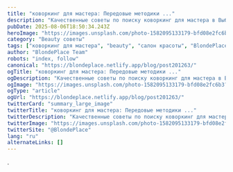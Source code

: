 ```yaml
---
title: "коворкинг для мастера: Передовые методики ..."
description: "Качественные советы по поиску коворкинг для мастера в Выборгском районе. Тщательный анализ критериев и требований. Сделайте правильный выбор с помощью наших эксп..."
pubDate: 2025-08-06T18:50:34.243Z
heroImage: "https://images.unsplash.com/photo-1582095133179-bfd08e2fc6b3?q=80&w=800&auto=format&fit=crop"
category: "Beauty советы"
tags: ["коворкинг для мастера", "beauty", "салон красоты", "BlondePlace"]
author: "BlondePlace Team"
robots: "index, follow"
canonical: "https://blondeplace.netlify.app/blog/post201263/"
ogTitle: "коворкинг для мастера: Передовые методики ..."
ogDescription: "Качественные советы по поиску коворкинг для мастера в Выборгском районе. Тщательный анализ критериев и требований. Сделайте правильный выбор с помощью наших эксп..."
ogImage: "https://images.unsplash.com/photo-1582095133179-bfd08e2fc6b3?q=80&w=800&auto=format&fit=crop"
ogType: "article"
ogUrl: "https://blondeplace.netlify.app/blog/post201263/"
twitterCard: "summary_large_image"
twitterTitle: "коворкинг для мастера: Передовые методики ..."
twitterDescription: "Качественные советы по поиску коворкинг для мастера в Выборгском районе. Тщательный анализ критериев и требований. Сделайте правильный выбор с помощью наших эксп..."
twitterImage: "https://images.unsplash.com/photo-1582095133179-bfd08e2fc6b3?q=80&w=800&auto=format&fit=crop"
twitterSite: "@BlondePlace"
lang: "ru"
alternateLinks: []
---
```


<script type="application/ld+json">
{
  "@context": "https://schema.org",
  "@type": "HowTo",
  "name": "коворкинг для мастера: Передовые методики ...",
  "description": "Качественные советы по поиску коворкинг для мастера в Выборгском районе. Тщательный анализ критериев и требований. Сделайте правильный выбор с помощью наших эксп...",
  "image": {
    "@type": "ImageObject",
    "url": "https://images.unsplash.com/photo-1582095133179-bfd08e2fc6b3?q=80&w=800&auto=format&fit=crop"
  },
  "aggregateRating": {
    "@type": "AggregateRating",
    "ratingValue": "4.8",
    "reviewCount": 773,
    "bestRating": "5",
    "worstRating": "1"
  },
  "publisher": {
    "@type": "Organization",
    "name": "BlondePlace Beauty Blog",
    "logo": {
      "@type": "ImageObject",
      "url": "https://blondeplace.netlify.app/favicon.svg"
    }
  },
  "datePublished": "2025-08-06T18:50:34.243Z",
  "dateModified": "2025-08-06T18:50:34.243Z",
  "author": {
    "@type": "Person",
    "name": "Эксперт BlondePlace"
  },
  "mainEntityOfPage": {
    "@type": "WebPage",
    "@id": "https://blondeplace.netlify.app/blog/post201263/"
  }
}
</script>

.